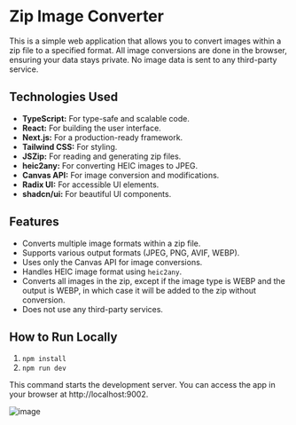# Zip Image Converter

This is a simple web application that allows you to convert images within a zip file to a specified format. All image conversions are done in the browser, ensuring your data stays private. No image data is sent to any third-party service.

## Technologies Used

*   **TypeScript:** For type-safe and scalable code.
*   **React:** For building the user interface.
*   **Next.js:** For a production-ready framework.
*   **Tailwind CSS:** For styling.
*   **JSZip:** For reading and generating zip files.
*   **heic2any:** For converting HEIC images to JPEG.
*   **Canvas API:** For image conversion and modifications.
*   **Radix UI:** For accessible UI elements.
*   **shadcn/ui:** For beautiful UI components.

## Features

*   Converts multiple image formats within a zip file.
*   Supports various output formats (JPEG, PNG, AVIF, WEBP).
*   Uses only the Canvas API for image conversions.
*   Handles HEIC image format using `heic2any`.
*   Converts all images in the zip, except if the image type is WEBP and the output is WEBP, in which case it will be added to the zip without conversion.
*   Does not use any third-party services.

## How to Run Locally

1. `npm install`
2. `npm run dev`

This command starts the development server. You can access the app in your browser at http://localhost:9002.

![image](https://github.com/user-attachments/assets/5072dc10-5611-418b-9c5c-1373f30d3f41)

    
